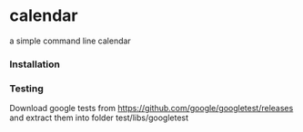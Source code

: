 # calendar
a simple command line calendar
### Installation

### Testing
Download google tests from https://github.com/google/googletest/releases
and extract them into folder test/libs/googletest

